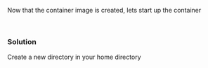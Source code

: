 
Now that the container image is created, lets start up the container

<br>

### Solution
Create a new directory in your home directory




